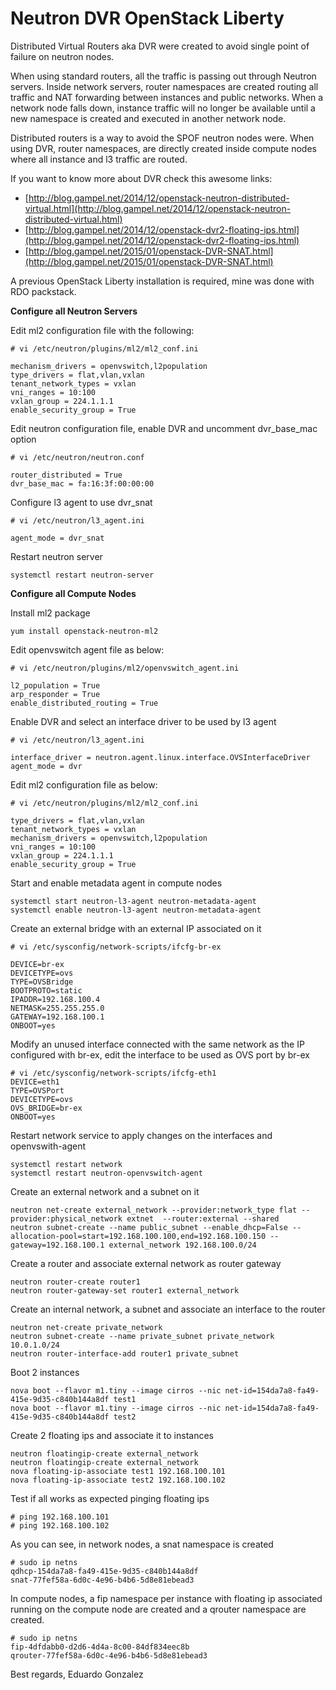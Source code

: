 # Neutron DVR OpenStack Liberty

Distributed Virtual Routers aka DVR were created to avoid single point of failure on neutron nodes. 

When using standard routers, all the traffic is passing out through Neutron servers. Inside network servers, router namespaces are created routing all traffic and NAT forwarding between instances and public networks. When a network node falls down, instance traffic will no longer be available until a new namespace is created and executed in another network node. 

Distributed routers is a way to avoid the SPOF neutron nodes were. When using DVR, router namespaces, are directly created inside compute nodes where all instance and l3 traffic are routed.

If you want to know more about DVR check this awesome links:

* [http://blog.gampel.net/2014/12/openstack-neutron-distributed-virtual.html](http://blog.gampel.net/2014/12/openstack-neutron-distributed-virtual.html)
* [http://blog.gampel.net/2014/12/openstack-dvr2-floating-ips.html](http://blog.gampel.net/2014/12/openstack-dvr2-floating-ips.html)
* [http://blog.gampel.net/2015/01/openstack-DVR-SNAT.html](http://blog.gampel.net/2015/01/openstack-DVR-SNAT.html)

A previous OpenStack Liberty installation is required, mine was done with RDO packstack.

**Configure all Neutron Servers**

Edit ml2 configuration file with the following:

```text
# vi /etc/neutron/plugins/ml2/ml2_conf.ini

mechanism_drivers = openvswitch,l2population
type_drivers = flat,vlan,vxlan
tenant_network_types = vxlan
vni_ranges = 10:100
vxlan_group = 224.1.1.1
enable_security_group = True
```

Edit neutron configuration file, enable DVR and uncomment dvr\_base\_mac option

```text
# vi /etc/neutron/neutron.conf

router_distributed = True
dvr_base_mac = fa:16:3f:00:00:00
```

Configure l3 agent to use dvr\_snat

```text
# vi /etc/neutron/l3_agent.ini

agent_mode = dvr_snat
```

Restart neutron server

```text
systemctl restart neutron-server
```

**Configure all Compute Nodes**

Install ml2 package

```text
yum install openstack-neutron-ml2
```

Edit openvswitch agent file as below:

```text
# vi /etc/neutron/plugins/ml2/openvswitch_agent.ini 

l2_population = True
arp_responder = True
enable_distributed_routing = True
```

Enable DVR and select an interface driver to be used by l3 agent

```text
# vi /etc/neutron/l3_agent.ini

interface_driver = neutron.agent.linux.interface.OVSInterfaceDriver
agent_mode = dvr
```

Edit ml2 configuration file as below:

```text
# vi /etc/neutron/plugins/ml2/ml2_conf.ini

type_drivers = flat,vlan,vxlan
tenant_network_types = vxlan
mechanism_drivers = openvswitch,l2population
vni_ranges = 10:100
vxlan_group = 224.1.1.1
enable_security_group = True
```

Start and enable metadata agent in compute nodes

```text
systemctl start neutron-l3-agent neutron-metadata-agent
systemctl enable neutron-l3-agent neutron-metadata-agent
```

Create an external bridge with an external IP associated on it

```text
# vi /etc/sysconfig/network-scripts/ifcfg-br-ex

DEVICE=br-ex
DEVICETYPE=ovs
TYPE=OVSBridge
BOOTPROTO=static
IPADDR=192.168.100.4                                                          
NETMASK=255.255.255.0
GATEWAY=192.168.100.1
ONBOOT=yes
```

Modify an unused interface connected with the same network as the IP configured with br-ex, edit the interface to be used as OVS port by br-ex

```text
# vi /etc/sysconfig/network-scripts/ifcfg-eth1
DEVICE=eth1
TYPE=OVSPort
DEVICETYPE=ovs
OVS_BRIDGE=br-ex
ONBOOT=yes
```

Restart network service to apply changes on the interfaces and openvswith-agent

```text
systemctl restart network
systemctl restart neutron-openvswitch-agent
```

Create an external network and a subnet on it

```text
neutron net-create external_network --provider:network_type flat --provider:physical_network extnet  --router:external --shared
neutron subnet-create --name public_subnet --enable_dhcp=False --allocation-pool=start=192.168.100.100,end=192.168.100.150 --gateway=192.168.100.1 external_network 192.168.100.0/24
```

Create a router and associate external network as router gateway

```text
neutron router-create router1
neutron router-gateway-set router1 external_network
```

Create an internal network, a subnet and associate an interface to the router

```text
neutron net-create private_network
neutron subnet-create --name private_subnet private_network 10.0.1.0/24
neutron router-interface-add router1 private_subnet
```

Boot 2 instances

```text
nova boot --flavor m1.tiny --image cirros --nic net-id=154da7a8-fa49-415e-9d35-c840b144a8df test1
nova boot --flavor m1.tiny --image cirros --nic net-id=154da7a8-fa49-415e-9d35-c840b144a8df test2
```

Create 2 floating ips and associate it to instances

```text
neutron floatingip-create external_network
neutron floatingip-create external_network
nova floating-ip-associate test1 192.168.100.101
nova floating-ip-associate test2 192.168.100.102
```

Test if all works as expected pinging floating ips

```text
# ping 192.168.100.101
# ping 192.168.100.102
```

As you can see, in network nodes, a snat namespace is created

```text
# sudo ip netns
qdhcp-154da7a8-fa49-415e-9d35-c840b144a8df
snat-77fef58a-6d0c-4e96-b4b6-5d8e81ebead3
```

In compute nodes, a fip namespace per instance with floating ip associated running on the compute node are created and a qrouter namespace are created.

```text
# sudo ip netns
fip-4dfdabb0-d2d6-4d4a-8c00-84df834eec8b
qrouter-77fef58a-6d0c-4e96-b4b6-5d8e81ebead3
```

Best regards, Eduardo Gonzalez

